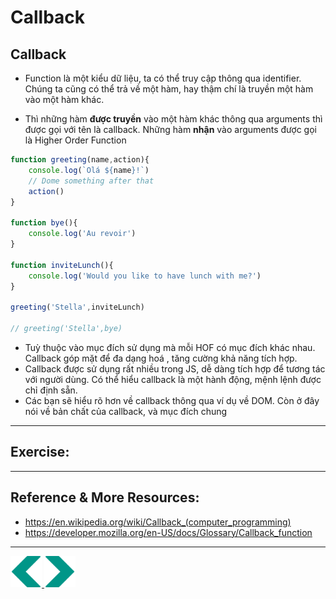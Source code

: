# Callback
## Callback
- Function là một kiểu dữ liệu, ta có thể truy cập thông qua identifier. Chúng ta cũng có thể trả về một hàm, hay thậm chí là truyền một hàm vào một hàm khác.

- Thì những hàm **được truyền** vào một hàm khác thông qua arguments thì được gọi với tên là callback. Những hàm **nhận** vào arguments được gọi là Higher Order Function

```js
function greeting(name,action){
    console.log(`Olá ${name}!`)
    // Dome something after that
    action()
}

function bye(){
    console.log('Au revoir')
}

function inviteLunch(){
    console.log('Would you like to have lunch with me?')
}

greeting('Stella',inviteLunch)

// greeting('Stella',bye)
```
- Tuỳ thuộc vào mục đích sử dụng mà mỗi HOF có mục đích khác nhau. Callback góp mặt để đa dạng hoá , tăng cường khả năng tích hợp.
- Callback được sử dụng rất nhiều trong JS, dễ dàng tích hợp để tương tác với người dùng. Có thể hiểu callback là một hành động, mệnh lệnh được chỉ định sẵn.
- Các bạn sẽ hiểu rõ hơn về callback thông qua ví dụ về DOM. Còn ở đây nói về bản chất của callback, và mục đích chung
---

## Exercise:

---

## Reference & More Resources: 

* https://en.wikipedia.org/wiki/Callback_(computer_programming)
* https://developer.mozilla.org/en-US/docs/Glossary/Callback_function





---
<!-- Navigator -->
<div>
<a href="./Lecture-09.3.Lexical.md">
    <img width=50 src="../sources/left-arrow.svg" >
</a>
<a href="./Lecture-10.1.document.md">
    <img  width=50 src="../sources/right-arrow.svg">
    </a>
</div>
<!-- Navigator -->
